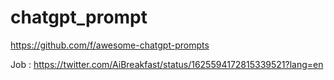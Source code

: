 # chatgpt_prompt

https://github.com/f/awesome-chatgpt-prompts

Job :
https://twitter.com/AiBreakfast/status/1625594172815339521?lang=en

